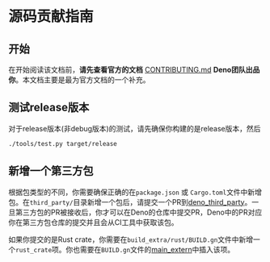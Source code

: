 # 源码贡献指南

## 开始

在开始阅读该文档前，**请先查看官方的文档** [CONTRIBUTING.md](https://github.com/denoland/deno/blob/master/.github/CONTRIBUTING.md) **Deno团队出品你**。本文档主要是最为官方文档的一个补充。

## 测试release版本

对于release版本\(非debug版本\)的测试，请先确保你构建的是release版本，然后

```bash
./tools/test.py target/release
```

## 新增一个第三方包

根据包类型的不同，你需要确保正确的在`package.json` 或 `Cargo.toml`文件中新增包。在`third_party/`目录新增一个包后，请提交一个PR到[deno\_third\_party](https://github.com/denoland/deno_third_party)。一旦第三方包的PR被接收后，你才可以在Deno的仓库中提交PR，Deno中的PR对应你在第三方包仓库的提交并且会从CI工具中获取该包。


如果你提交的是Rust crate，你需要在`build_extra/rust/BUILD.gn`文件中新增一个`rust_crate`项。你也需要在`BUILD.gn`文件的[main\_extern](https://github.com/denoland/deno/blob/73fb98ce70b327d1236b9540f3839a89c5d22ef0/BUILD.gn#L20-L48)中插入该项。




